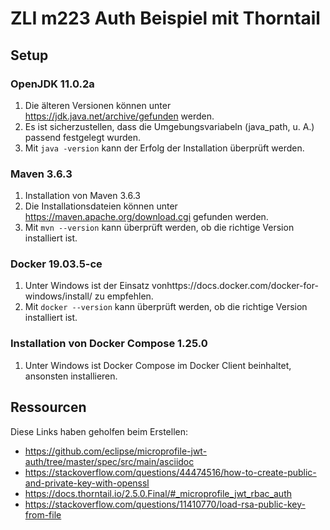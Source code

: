 # ZLI m223 Auth Beispiel mit Thorntail

## Setup

### OpenJDK 11.0.2a
 1. Die älteren Versionen können unter https://jdk.java.net/archive/gefunden werden.
 1. Es ist sicherzustellen, dass die Umgebungsvariabeln (java_path, u. A.) passend festgelegt wurden.
 1. Mit `java -version` kann der Erfolg der Installation überprüft werden.
 
### Maven 3.6.3 
 1. Installation von Maven 3.6.3
 1. Die Installationsdateien können unter https://maven.apache.org/download.cgi gefunden werden.
 1. Mit `mvn --version` kann überprüft werden, ob die richtige Version installiert ist.
 
### Docker 19.03.5-ce
 1. Unter Windows ist der Einsatz vonhttps://docs.docker.com/docker-for-windows/install/ zu empfehlen.
 1. Mit `docker --version` kann überprüft werden, ob die richtige Version installiert ist.

### Installation von Docker Compose 1.25.0
 1.  Unter Windows ist Docker Compose im Docker Client beinhaltet, ansonsten installieren.

## Ressourcen
Diese Links haben geholfen beim Erstellen:
- https://github.com/eclipse/microprofile-jwt-auth/tree/master/spec/src/main/asciidoc
- https://stackoverflow.com/questions/44474516/how-to-create-public-and-private-key-with-openssl
- https://docs.thorntail.io/2.5.0.Final/#_microprofile_jwt_rbac_auth
- https://stackoverflow.com/questions/11410770/load-rsa-public-key-from-file

